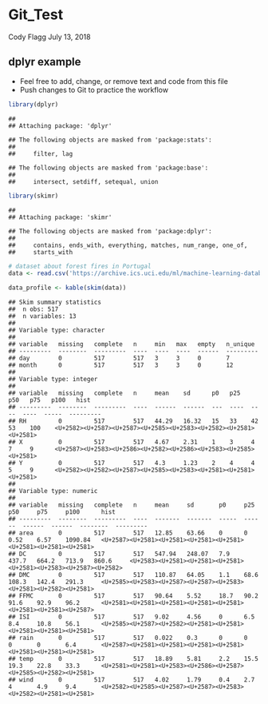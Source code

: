 Git\_Test
================
Cody Flagg
July 13, 2018

dplyr example
-------------

-   Feel free to add, change, or remove text and code from this file
-   Push changes to Git to practice the workflow

``` r
library(dplyr)
```

    ## 
    ## Attaching package: 'dplyr'

    ## The following objects are masked from 'package:stats':
    ## 
    ##     filter, lag

    ## The following objects are masked from 'package:base':
    ## 
    ##     intersect, setdiff, setequal, union

``` r
library(skimr)
```

    ## 
    ## Attaching package: 'skimr'

    ## The following objects are masked from 'package:dplyr':
    ## 
    ##     contains, ends_with, everything, matches, num_range, one_of,
    ##     starts_with

``` r
# dataset about forest fires in Portugal
data <- read.csv('https://archive.ics.uci.edu/ml/machine-learning-databases/forest-fires/forestfires.csv', stringsAsFactors = FALSE)

data_profile <- kable(skim(data))
```

    ## Skim summary statistics  
    ##  n obs: 517    
    ##  n variables: 13    
    ## 
    ## Variable type: character
    ## 
    ## variable   missing   complete   n     min   max   empty   n_unique 
    ## ---------  --------  ---------  ----  ----  ----  ------  ---------
    ## day        0         517        517   3     3     0       7        
    ## month      0         517        517   3     3     0       12       
    ## 
    ## Variable type: integer
    ## 
    ## variable   missing   complete   n     mean    sd      p0   p25   p50   p75   p100   hist     
    ## ---------  --------  ---------  ----  ------  ------  ---  ----  ----  ----  -----  ---------
    ## RH         0         517        517   44.29   16.32   15   33    42    53    100    <U+2582><U+2587><U+2587><U+2585><U+2583><U+2582><U+2581><U+2581> 
    ## X          0         517        517   4.67    2.31    1    3     4     7     9      <U+2587><U+2583><U+2586><U+2582><U+2586><U+2583><U+2585><U+2581> 
    ## Y          0         517        517   4.3     1.23    2    4     4     5     9      <U+2582><U+2582><U+2587><U+2585><U+2583><U+2581><U+2581><U+2581> 
    ## 
    ## Variable type: numeric
    ## 
    ## variable   missing   complete   n     mean     sd       p0     p25     p50     p75     p100      hist     
    ## ---------  --------  ---------  ----  -------  -------  -----  ------  ------  ------  --------  ---------
    ## area       0         517        517   12.85    63.66    0      0       0.52    6.57    1090.84   <U+2587><U+2581><U+2581><U+2581><U+2581><U+2581><U+2581><U+2581> 
    ## DC         0         517        517   547.94   248.07   7.9    437.7   664.2   713.9   860.6     <U+2583><U+2581><U+2581><U+2581><U+2581><U+2583><U+2587><U+2582> 
    ## DMC        0         517        517   110.87   64.05    1.1    68.6    108.3   142.4   291.3     <U+2585><U+2583><U+2587><U+2587><U+2583><U+2581><U+2582><U+2581> 
    ## FFMC       0         517        517   90.64    5.52     18.7   90.2    91.6    92.9    96.2      <U+2581><U+2581><U+2581><U+2581><U+2581><U+2581><U+2581><U+2587> 
    ## ISI        0         517        517   9.02     4.56     0      6.5     8.4     10.8    56.1      <U+2585><U+2587><U+2582><U+2581><U+2581><U+2581><U+2581><U+2581> 
    ## rain       0         517        517   0.022    0.3      0      0       0       0       6.4       <U+2587><U+2581><U+2581><U+2581><U+2581><U+2581><U+2581><U+2581> 
    ## temp       0         517        517   18.89    5.81     2.2    15.5    19.3    22.8    33.3      <U+2581><U+2581><U+2583><U+2586><U+2587><U+2585><U+2582><U+2581> 
    ## wind       0         517        517   4.02     1.79     0.4    2.7     4       4.9     9.4       <U+2582><U+2585><U+2587><U+2587><U+2583><U+2582><U+2581><U+2581>
